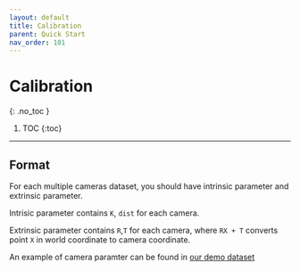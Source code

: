```yaml
---
layout: default
title: Calibration
parent: Quick Start
nav_order: 101
---
```


# Calibration
{: .no_toc }

1. TOC
{:toc}
---

## Format

For each multiple cameras dataset, you should have intrinsic parameter and extrinsic parameter. 

Intrisic parameter contains `K`, `dist` for each camera.

Extrinsic parameter contains `R`,`T` for each camera, where `RX + T` converts point `X` in world coordinate to camera coordinate.

An example of camera paramter can be found in [our demo dataset](../datasets/demo-feng.zip)
